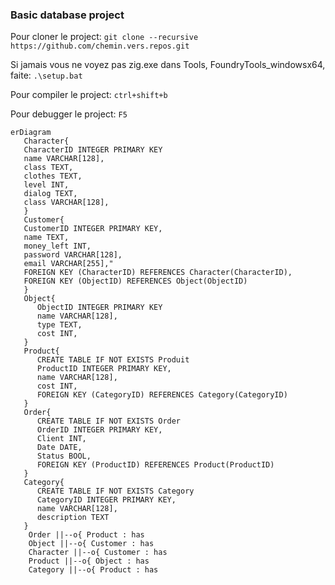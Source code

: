 ###  Basic database project

Pour cloner le project:
`git clone --recursive https://github.com/chemin.vers.repos.git`

Si jamais vous ne voyez pas zig.exe dans Tools, FoundryTools_windowsx64, faite:
`.\setup.bat`

Pour compiler le project:
`ctrl+shift+b`

Pour debugger le project:
`F5`

```mermaid
erDiagram
   Character{
   CharacterID INTEGER PRIMARY KEY
   name VARCHAR[128],
   class TEXT,
   clothes TEXT,
   level INT,
   dialog TEXT,
   class VARCHAR[128],
   }
   Customer{
   CustomerID INTEGER PRIMARY KEY,
   name TEXT,
   money_left INT,
   password VARCHAR[128],
   email VARCHAR[255],"
   FOREIGN KEY (CharacterID) REFERENCES Character(CharacterID),
   FOREIGN KEY (ObjectID) REFERENCES Object(ObjectID)
   }
   Object{
      ObjectID INTEGER PRIMARY KEY
      name VARCHAR[128],
      type TEXT,
      cost INT,
   }
   Product{
      CREATE TABLE IF NOT EXISTS Produit 
      ProductID INTEGER PRIMARY KEY, 
      name VARCHAR[128], 
      cost INT, 
      FOREIGN KEY (CategoryID) REFERENCES Category(CategoryID) 
   }
   Order{
      CREATE TABLE IF NOT EXISTS Order 
      OrderID INTEGER PRIMARY KEY,  
      Client INT, 
      Date DATE,  
      Status BOOL,   
      FOREIGN KEY (ProductID) REFERENCES Product(ProductID) 
   }
   Category{
      CREATE TABLE IF NOT EXISTS Category 
      CategoryID INTEGER PRIMARY KEY,  
      name VARCHAR[128],  
      description TEXT  
   }
    Order ||--o{ Product : has
    Object ||--o{ Customer : has
    Character ||--o{ Customer : has
    Product ||--o{ Object : has
    Category ||--o{ Product : has

```